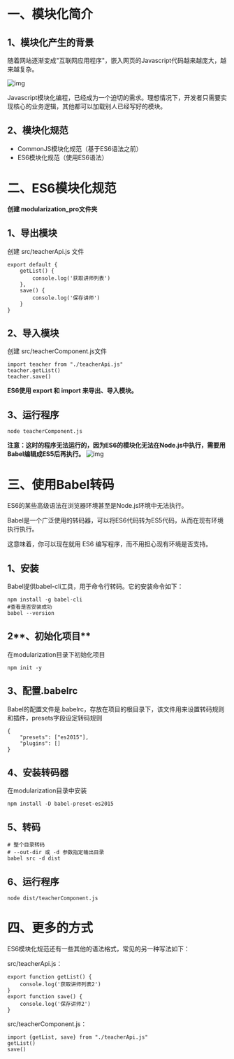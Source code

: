 # 一、模块化简介

## 1、模块化产生的背景

随着网站逐渐变成"互联网应用程序"，嵌入网页的Javascript代码越来越庞大，越来越复杂。

![img](https://gitee.com/zzzfans/Image-Hosting-Service/raw/master/images/win-2022-01-19-23:25:37.png)

Javascript模块化编程，已经成为一个迫切的需求。理想情况下，开发者只需要实现核心的业务逻辑，其他都可以加载别人已经写好的模块。

## 2、模块化规范

- CommonJS模块化规范（基于ES6语法之前）
- ES6模块化规范（使用ES6语法）

# 二、ES6模块化规范

**创建 modularization_pro文件夹**

## **1、导出模块**

创建 src/teacherApi.js 文件

```
export default {
    getList() {
        console.log('获取讲师列表')
    },
    save() {
        console.log('保存讲师')
    }
}
```

## **2、导入模块**

创建 src/teacherComponent.js文件

```
import teacher from "./teacherApi.js"
teacher.getList()
teacher.save()
```

**ES6使用 export 和 import 来导出、导入模块。**

## **3、运行程序**

```
node teacherComponent.js
```

**注意：这时的程序无法运行的，因为ES6的模块化无法在Node.js中执行，需要用Babel编辑成ES5后再执行。**
![img](https://gitee.com/zzzfans/Image-Hosting-Service/raw/master/images/win-2022-01-19-23:25:28.png)

# 三、使用Babel转码  

ES6的某些高级语法在浏览器环境甚至是Node.js环境中无法执行。

Babel是一个广泛使用的转码器，可以将ES6代码转为ES5代码，从而在现有环境执行执行。

这意味着，你可以现在就用 ES6 编写程序，而不用担心现有环境是否支持。

## 1、安装

Babel提供babel-cli工具，用于命令行转码。它的安装命令如下：

```
npm install -g babel-cli
#查看是否安装成功
babel --version
```

## 2**、初始化项目**

在modularization目录下初始化项目

```
npm init -y
```

## 3、配置.babelrc 

Babel的配置文件是.babelrc，存放在项目的根目录下，该文件用来设置转码规则和插件，presets字段设定转码规则

```
{
    "presets": ["es2015"],
    "plugins": []
}
```

## 4、安装转码器

在modularization目录中安装

```
npm install -D babel-preset-es2015
```

## 5、转码

```
# 整个目录转码
# --out-dir 或 -d 参数指定输出目录
babel src -d dist
```

## 6、运行程序 

```
node dist/teacherComponent.js
```

# 四、更多的方式

ES6模块化规范还有一些其他的语法格式，常见的另一种写法如下：

src/teacherApi.js：

```
export function getList() {
    console.log('获取讲师列表2')
}
export function save() {
    console.log('保存讲师2')
}
```

src/teacherComponent.js：

```
import {getList, save} from "./teacherApi.js"
getList()
save()
```
